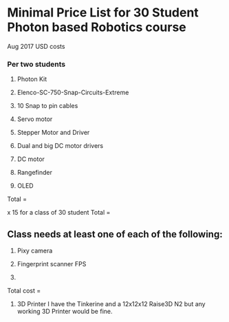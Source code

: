 # Minimal Price List for 30 Student Photon based Robotics course 
Aug 2017 USD costs



### Per two students

1. Photon Kit 

1. Elenco-SC-750-Snap-Circuits-Extreme

1. 10 Snap to pin cables

1. Servo motor

1. Stepper Motor and Driver

1. Dual and big DC motor drivers

1. DC motor

1. Rangefinder

1. OLED

Total =   

x 15 for a class of 30 student Total = 


## Class needs at least one of each of the following:

1. Pixy camera

1. Fingerprint scanner FPS

1. 



Total cost = 



1. 3D Printer I have the Tinkerine and a 12x12x12 Raise3D N2 but any working 3D Printer would be fine.





